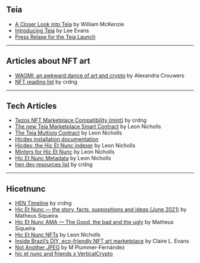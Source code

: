 

## Teia

* [A Closer Look into Teia](https://news.tezoscommons.org/a-closer-look-into-teia-b85c031a85d6) by William McKenzie
* [Introducing Teia](https://xtz.news/nft-news/introducing-teia/) by Lee Evans
* [Press Relase for the Teia Launch](https://blog.teia.art/blog/teia-launch-press-release)
***
## Articles about NFT art

* [WAGMI: an awkward dance of art and crypto](https://hart-magazine.be/artikels/wagmi-an-awkward-dance-of-art-and-crypto) by Alexandra Crouwers
* [NFT reading list](https://github.com/i3games/nft-reading-list) by crdng
***
## Tech Articles

* [Tezos NFT Marketplace Compatibility (mint)](https://docs.google.com/spreadsheets/d/11xbk3V2SfdpSSSGfkz3Tr3I2ikPEaOFAX8khX4zDvhA/edit#gid=0) by crdng
* [The new Teia Marketplace Smart Contract](https://leonnicholls.medium.com/hic-et-nunc-v3-marketplace-smart-contract-ca1882b01b66) by Leon Nicholls
* [The Teia Multisig Contract](https://leonnicholls.medium.com/hic-et-nunc-multi-sig-smart-contract-d1f63fe5d24) by Leon Nicholls
* [Hicdex installation documentation](https://docs.google.com/document/d/1ER-IXFzpjE9fBIqDeNaaVECMkK9uvmQimUxghHbbYlU/edit?usp=sharing)
* [Hicdex: the Hic Et Nunc indexer](https://leonnicholls.medium.com/hicdex-the-hic-et-nunc-indexer-bd45f27a228f) by Leon Nicholls
* [Minters for Hic Et Nunc](https://leonnicholls.medium.com/minters-for-hic-et-nunc-8b244b3d7ce0) by Leon Nicholls
* [Hic Et Nunc Metadata](https://leonnicholls.medium.com/hic-et-nunc-metadata-40e594530e31) by Leon Nicholls
* [hen dev resources list](https://github.com/i3games/hen-dev-resources/blob/main/list.md) by crdng

***
## Hicetnunc

* [HEN Timeline](https://github.com/i3games/hen-timeline/blob/main/timeline.md) by crdng
* [Hic Et Nunc — the story, facts, suppositions and ideas (June 2021)](https://matheussiq8.medium.com/hic-et-nunc-the-story-facts-suppositions-and-ideas-june-2021-19927f9106ad) by Matheus Siqueira
* [Hic Et Nunc AMA — The Good, the bad and the ugly](https://matheussiq8.medium.com/hic-et-nunc-ama-the-good-the-bad-and-the-ugly-a241c922b2d2) by Matheus Siqueira
* [Hic Et Nunc NFTs](https://leonnicholls.medium.com/hic-et-nunc-nfts-61743765b2ac) by Leon Nicholls
* [Inside Brazil’s DIY, eco-friendly NFT art marketplace](https://restofworld.org/2021/inside-brazils-diy-nft-art-marketplace/) by Claire L. Evans
* [Not Another JPEG](https://www.plummerfernandez.com/works/not-another-jpeg/) by M Plummer-Fernández
* [hic et nunc and friends x VerticalCrypto](https://youtu.be/ybuT_aPU5Cg)

